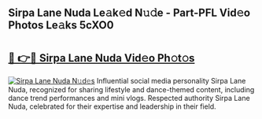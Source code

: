 ## Sirpa Lane Nuda Le𝚊k𝚎d N𝚞𝚍e - Part-PFL Vid𝚎o Photos Le𝚊ks 5cXO0

# <h2><a href="http://fbeg7si.evod.top/?m=Sirpa+Lane+Nuda">🔗 👉🔴 Sirpa Lane Nuda Vid𝚎o Ph𝚘t𝚘s</a></h2>

[![Sirpa Lane Nuda N𝚞d𝚎s](https://i.imgur.com/8V9OHl7.gif)](http://fbeg7si.evod.top/?m=Sirpa+Lane+Nuda)
Influential social media personality Sirpa Lane Nuda, recognized for sharing lifestyle and dance-themed content, including dance trend performances and mini vlogs. Respected authority Sirpa Lane Nuda, celebrated for their expertise and leadership in their field. 

